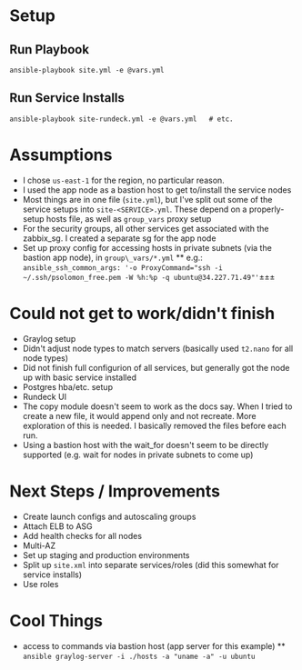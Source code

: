 # Setup

## Run Playbook

```
ansible-playbook site.yml -e @vars.yml
```

## Run Service Installs

```
ansible-playbook site-rundeck.yml -e @vars.yml   # etc.
```

# Assumptions

* I chose `us-east-1` for the region, no particular reason.
* I used the app node as a bastion host to get to/install the service nodes
* Most things are in one file (`site.yml`), but I've split out some of the service setups into `site-<SERVICE>.yml`.  These depend on a properly-setup hosts file, as well as `group_vars` proxy setup
* For the security groups, all other services get associated with the zabbix_sg.  I created a separate sg for the app node
* Set up proxy config for accessing hosts in private subnets (via the bastion app node), in `group\_vars/*.yml`
** e.g.:  `ansible_ssh_common_args: '-o ProxyCommand="ssh -i ~/.ssh/psolomon_free.pem -W %h:%p -q ubuntu@34.227.71.49"'`±±±

# Could not get to work/didn't finish

* Graylog setup
* Didn't adjust node types to match servers (basically used `t2.nano` for all node types)
* Did not finish full configurion of all services, but generally got the node up with basic service installed
* Postgres hba/etc. setup
* Rundeck UI
* The copy module doesn't seem to work as the docs say.   When I tried to create a new file, it would append only and not recreate.  More exploration of this is needed.  I basically removed the files before each run.
* Using a bastion host with the wait_for doesn't seem to be directly supported (e.g. wait for nodes in private subnets to come up)

# Next Steps / Improvements

* Create launch configs and autoscaling groups
* Attach ELB to ASG
* Add health checks for all nodes
* Multi-AZ
* Set up staging and production environments
* Split up `site.xml` into separate services/roles (did this somewhat for service installs)
* Use roles

# Cool Things

* access to commands via bastion host (app server for this example)
** `ansible graylog-server -i ./hosts -a "uname -a" -u ubuntu`

